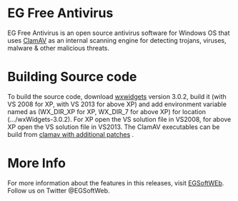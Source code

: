 # EG Free Antivirus
 
EG Free Antivirus is an open source antivirus software for Windows OS that uses [ClamAV](https://www.clamav.net) as an internal scanning engine for detecting trojans, viruses, malware & other malicious threats.

# Building Source code 

To build the source code, download [wxwidgets](https://www.wxwidgets.org/downloads/) version 3.0.2, build it (with VS 2008 for XP, with VS 2013 for above XP) and add environment variable named as (WX_DIR_XP for XP, WX_DIR_7 for above XP) for location (…/wxWidgets-3.0.2). For XP open the VS solution file in VS2008, for above XP open the VS solution file in VS2013. The ClamAV executables can be build from [clamav with additional patches](https://github.com/clamwin/clamav) .    

# More Info

For more information about the features in this releases, visit [EGSoftWEb](http://www.egsoftweb.in/OurProduct_Readmore.aspx?id=6). Follow us on Twitter @EGSoftWeb.
